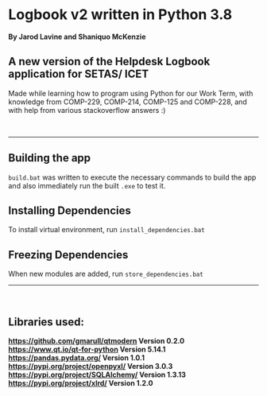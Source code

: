 # Logbook v2 written in Python 3.8

**By Jarod Lavine and Shaniquo McKenzie**

## A new version of the Helpdesk Logbook application for SETAS/ ICET

Made while learning how to program using Python for our Work Term, with knowledge from COMP-229, COMP-214, COMP-125 and COMP-228, and with help from various stackoverflow answers :)

<br/>

***


## Building the app
`build.bat` was written to execute the necessary commands to build the app and also immediately run the built `.exe` to test it.

## Installing Dependencies
To install virtual environment, run `install_dependencies.bat`

## Freezing Dependencies
When new modules are added, run `store_dependencies.bat`

***

<br>

## Libraries used:


**https://github.com/gmarull/qtmodern Version 0.2.0** <br/>
**https://www.qt.io/qt-for-python Version 5.14.1** <br/>
**https://pandas.pydata.org/ Version 1.0.1** <br/>
**https://pypi.org/project/openpyxl/ Version 3.0.3** <br/>
**https://pypi.org/project/SQLAlchemy/ Version 1.3.13** <br/>
**https://pypi.org/project/xlrd/ Version 1.2.0** <br/>


